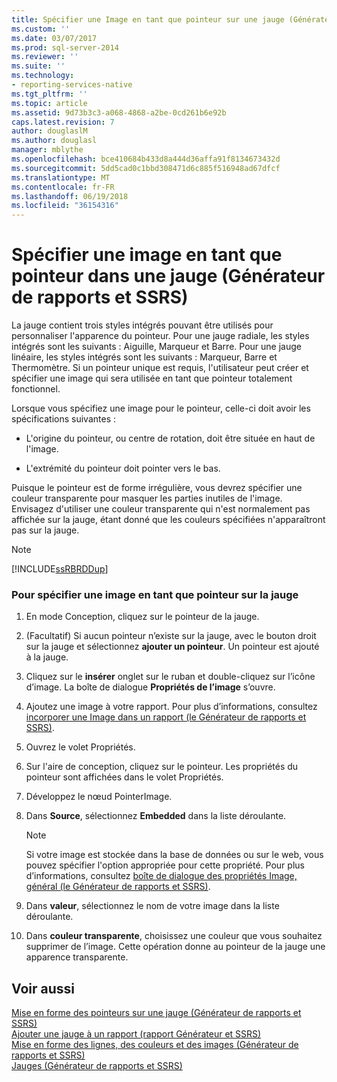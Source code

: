 ```yaml
---
title: Spécifier une Image en tant que pointeur sur une jauge (Générateur de rapports et SSRS) | Documents Microsoft
ms.custom: ''
ms.date: 03/07/2017
ms.prod: sql-server-2014
ms.reviewer: ''
ms.suite: ''
ms.technology:
- reporting-services-native
ms.tgt_pltfrm: ''
ms.topic: article
ms.assetid: 9d73b3c3-a068-4868-a2be-0cd261b6e92b
caps.latest.revision: 7
author: douglaslM
ms.author: douglasl
manager: mblythe
ms.openlocfilehash: bce410684b433d8a444d36affa91f8134673432d
ms.sourcegitcommit: 5dd5cad0c1bbd308471d6c885f516948ad67dfcf
ms.translationtype: MT
ms.contentlocale: fr-FR
ms.lasthandoff: 06/19/2018
ms.locfileid: "36154316"
---
```

# <a name="specify-an-image-as-a-pointer-on-a-gauge-report-builder-and-ssrs"></a>Spécifier une image en tant que pointeur dans une jauge (Générateur de rapports et SSRS)
  La jauge contient trois styles intégrés pouvant être utilisés pour personnaliser l'apparence du pointeur. Pour une jauge radiale, les styles intégrés sont les suivants : Aiguille, Marqueur et Barre. Pour une jauge linéaire, les styles intégrés sont les suivants : Marqueur, Barre et Thermomètre. Si un pointeur unique est requis, l'utilisateur peut créer et spécifier une image qui sera utilisée en tant que pointeur totalement fonctionnel.  
  
 Lorsque vous spécifiez une image pour le pointeur, celle-ci doit avoir les spécifications suivantes :  
  
-   L'origine du pointeur, ou centre de rotation, doit être située en haut de l'image.  
  
-   L'extrémité du pointeur doit pointer vers le bas.  
  
 Puisque le pointeur est de forme irrégulière, vous devrez spécifier une couleur transparente pour masquer les parties inutiles de l'image. Envisagez d'utiliser une couleur transparente qui n'est normalement pas affichée sur la jauge, étant donné que les couleurs spécifiées n'apparaîtront pas sur la jauge.  
  
> [!NOTE]  
>  [!INCLUDE[ssRBRDDup](../includes/ssrbrddup-md.md)]  
  
### <a name="to-specify-an-image-as-a-pointer-on-the-gauge"></a>Pour spécifier une image en tant que pointeur sur la jauge  
  
1.  En mode Conception, cliquez sur le pointeur de la jauge.  
  
2.  (Facultatif) Si aucun pointeur n’existe sur la jauge, avec le bouton droit sur la jauge et sélectionnez **ajouter un pointeur**. Un pointeur est ajouté à la jauge.  
  
3.  Cliquez sur le **insérer** onglet sur le ruban et double-cliquez sur l’icône d’image. La boîte de dialogue **Propriétés de l’image** s’ouvre.  
  
4.  Ajoutez une image à votre rapport. Pour plus d’informations, consultez [incorporer une Image dans un rapport &#40;le Générateur de rapports et SSRS&#41;](report-design/embed-an-image-in-a-report-report-builder-and-ssrs.md).  
  
5.  Ouvrez le volet Propriétés.  
  
6.  Sur l'aire de conception, cliquez sur le pointeur. Les propriétés du pointeur sont affichées dans le volet Propriétés.  
  
7.  Développez le nœud PointerImage.  
  
8.  Dans **Source**, sélectionnez **Embedded** dans la liste déroulante.  
  
    > [!NOTE]  
    >  Si votre image est stockée dans la base de données ou sur le web, vous pouvez spécifier l'option appropriée pour cette propriété. Pour plus d’informations, consultez [boîte de dialogue des propriétés Image, général &#40;le Générateur de rapports et SSRS&#41;](../../2014/reporting-services/image-properties-dialog-box-general-report-builder-and-ssrs.md).  
  
9. Dans **valeur**, sélectionnez le nom de votre image dans la liste déroulante.  
  
10. Dans **couleur transparente**, choisissez une couleur que vous souhaitez supprimer de l’image. Cette opération donne au pointeur de la jauge une apparence transparente.  
  
## <a name="see-also"></a>Voir aussi  
 [Mise en forme des pointeurs sur une jauge &#40;Générateur de rapports et SSRS&#41;](report-design/formatting-pointers-on-a-gauge-report-builder-and-ssrs.md)   
 [Ajouter une jauge à un rapport &#40;rapport Générateur et SSRS&#41;](report-design/add-a-gauge-to-a-report-report-builder-and-ssrs.md)   
 [Mise en forme des lignes, des couleurs et des images &#40;Générateur de rapports et SSRS&#41;](report-design/images-report-builder-and-ssrs.md)   
 [Jauges &#40;Générateur de rapports et SSRS&#41;](report-design/gauges-report-builder-and-ssrs.md)  
  
  